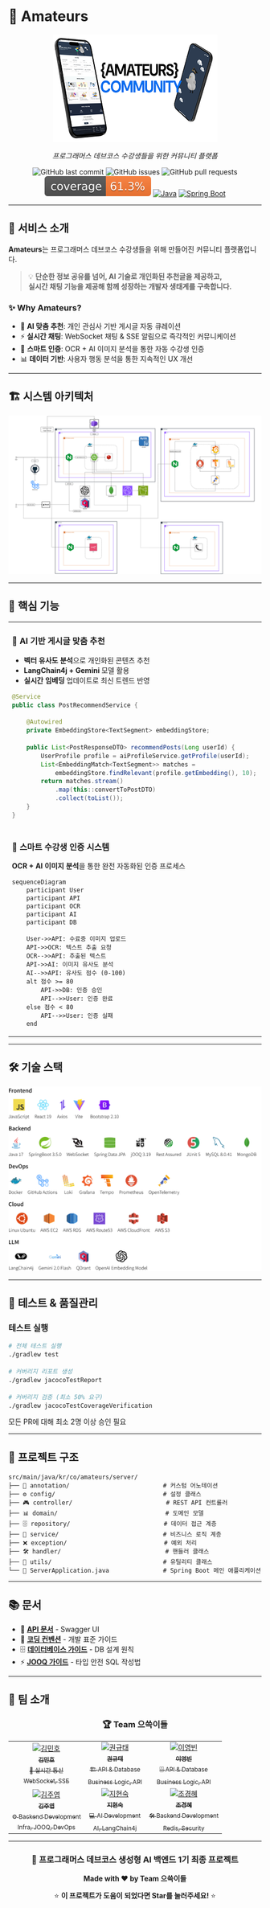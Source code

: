 # 🎯 Amateurs

<div align="center">
  
![Amateurs Logo](docs/images/banner.png)
 
*프로그래머스 데브코스 수강생들을 위한 커뮤니티 플랫폼*

![GitHub last commit](https://img.shields.io/github/last-commit/prgrms-aibe-devcourse/AIBE1-FinalProject-Team01-BE)
![GitHub issues](https://img.shields.io/github/issues/prgrms-aibe-devcourse/AIBE1-FinalProject-Team01-BE)
![GitHub pull requests](https://img.shields.io/github/issues-pr/prgrms-aibe-devcourse/AIBE1-FinalProject-Team01-BE)
[![Coverage](./.github/badges/jacoco.svg)](./build/reports/jacoco/test/html/index.html)
[![Java](https://img.shields.io/badge/Java-17-ED8B00?logo=openjdk&logoColor=white)](https://openjdk.org/projects/jdk/17/)
[![Spring Boot](https://img.shields.io/badge/Spring%20Boot-3.5.0-6DB33F?logo=spring&logoColor=white)](https://spring.io/projects/spring-boot)

</div>

---

## 🌟 서비스 소개

**Amateurs**는 프로그래머스 데브코스 수강생들을 위해 만들어진 커뮤니티 플랫폼입니다. 

> 💡 **단순한 정보 공유를 넘어, AI 기술로 개인화된 추천글을 제공하고,  
> 실시간 채팅 기능을 제공해 함께 성장하는 개발자 생태계를 구축합니다.**

### ✨ Why Amateurs?

- 🤖 **AI 맞춤 추천**: 개인 관심사 기반 게시글 자동 큐레이션
- ⚡ **실시간 채팅**: WebSocket 채팅 & SSE 알림으로 즉각적인 커뮤니케이션
- 🔐 **스마트 인증**: OCR + AI 이미지 분석을 통한 자동 수강생 인증
- 📊 **데이터 기반**: 사용자 행동 분석을 통한 지속적인 UX 개선

---

## 🏗️ 시스템 아키텍처

<div align="center">

![](docs/images/architecture.png)

</div>

---

## 🚀 핵심 기능

<table>
<tr>
<td width="50%">

### 🤖 AI 기반 게시글 맞춤 추천
- **벡터 유사도 분석**으로 개인화된 콘텐츠 추천
- **LangChain4j + Gemini** 모델 활용
- **실시간 임베딩** 업데이트로 최신 트렌드 반영

```java
@Service
public class PostRecommendService {
    
    @Autowired
    private EmbeddingStore<TextSegment> embeddingStore;
    
    public List<PostResponseDTO> recommendPosts(Long userId) {
        UserProfile profile = aiProfileService.getProfile(userId);
        List<EmbeddingMatch<TextSegment>> matches = 
            embeddingStore.findRelevant(profile.getEmbedding(), 10);
        return matches.stream()
            .map(this::convertToPostDTO)
            .collect(toList());
    }
}
```

</td>
<td width="50%">

### ⚡ 실시간 커뮤니케이션
- **WebSocket + STOMP** 기반 1:1 채팅
- **SSE** 실시간 알림 시스템
- **MongoDB** 기반 메시지 영구 저장

```java
@MessageMapping("/chat/{roomId}")
public void sendMessage(@DestinationVariable String roomId, 
                       @Payload DirectMessageRequest request) {
    DirectMessageResponse response = 
        directMessageService.saveMessage(request);
    
    messagingTemplate.convertAndSend(
        "/topic/room/" + roomId, response);
    
    // 실시간 알림 전송
    sseService.sendAlarm(response.getReceiverId(), 
                        createAlarm(response));
}
```

</td>
</tr>
<tr>
<td colspan="2">

### 🔐 스마트 수강생 인증 시스템

**OCR + AI 이미지 분석**을 통한 완전 자동화된 인증 프로세스

```mermaid
sequenceDiagram
    participant User
    participant API
    participant OCR
    participant AI
    participant DB
    
    User->>API: 수료증 이미지 업로드
    API->>OCR: 텍스트 추출 요청
    OCR-->>API: 추출된 텍스트
    API->>AI: 이미지 유사도 분석
    AI-->>API: 유사도 점수 (0-100)
    alt 점수 >= 80
        API->>DB: 인증 승인
        API-->>User: 인증 완료
    else 점수 < 80
        API-->>User: 인증 실패
    end
```

</td>
</tr>
</table>

---

## 🛠️ 기술 스택

![](docs/images/tech_skills.png)

---

## 🧪 테스트 & 품질관리

### 테스트 실행
```bash
# 전체 테스트 실행
./gradlew test

# 커버리지 리포트 생성
./gradlew jacocoTestReport

# 커버리지 검증 (최소 50% 요구)
./gradlew jacocoTestCoverageVerification
```

모든 PR에 대해 최소 2명 이상 승인 필요

---

## 📁 프로젝트 구조

```
src/main/java/kr/co/amateurs/server/
├── 📝 annotation/                          # 커스텀 어노테이션
├── ⚙️ config/                              # 설정 클래스
├── 🎮 controller/                          # REST API 컨트롤러
├── 📊 domain/                              # 도메인 모델
├── 🗄️ repository/                          # 데이터 접근 계층
├── 💼 service/                             # 비즈니스 로직 계층
├── ❌ exception/                           # 예외 처리
├── 🛠️ handler/                             # 핸들러 클래스
├── 🔧 utils/                               # 유틸리티 클래스
└── 🚀 ServerApplication.java               # Spring Boot 메인 애플리케이션
```

---

## 📚 문서

- 📖 **[API 문서](https://api.amateurs.example.com/docs)** - Swagger UI
- 🎯 **[코딩 컨벤션](docs/convention.md)** - 개발 표준 가이드
- 🗄️ **[데이터베이스 가이드](docs/db-guide.md)** - DB 설계 원칙
- ⚡ **[JOOQ 가이드](docs/jooq-guide.md)** - 타입 안전 SQL 작성법

---


## 👥 팀 소개

<div align="center">

### 🏆 Team 으쓱이들

<table>
<tr>
<td align="center">
<a href="https://github.com/klaus9267">
<img src="https://github.com/user-attachments/assets/da192400-eb03-4017-86b1-54a84d6ffd24" width="100px;" alt="김민호"/><br />
<sub><b>김민호</b></sub><br />
<sub>🚀 실시간 통신 </sub><br />
<sub>WebSocket, SSE</sub>
</a>
</td>
<td align="center">
<a href="https://github.com/rbxo0128">
<img src="https://github.com/user-attachments/assets/4c3787a5-3629-4672-ad8e-e7be303efaf7" width="100px;" alt="권규태"/><br />
<sub><b>권규태</b></sub><br />
<sub>🏗️ API & Database</sub><br />
<sub>Business Logic, API </sub>
</a>
</td>
<td align="center">
<a href="https://github.com/dldudqlsdlqslek">
<img src="https://github.com/user-attachments/assets/ed28c2c0-c7b8-4253-b023-c28ee81a6a50" width="100px;" alt="이영빈"/><br />
<sub><b>이영빈</b></sub><br />
<sub>🗄️ API & Database</sub><br />
<sub>Business Logic, API</sub>
</a>
</td>
</tr>
<tr>
<td align="center">
<a href="https://github.com/kjyy08">
<img src="https://github.com/user-attachments/assets/a9837136-b610-4d6f-84e4-6f1a928d7acc" width="100px;" alt="김주엽"/><br />
<sub><b>김주엽</b></sub><br />
<sub>⚙️ Backend Development</sub><br />
<sub>Infra, JOOQ, DevOps</sub>
</a>
</td>
<td align="center">
<a href="https://github.com/s0ooo0k">
<img src="https://avatars.githubusercontent.com/s0ooo0k" width="100px;" alt="지현숙"/><br />
<sub><b>지현숙</b></sub><br />
<sub>💻 AI Development</sub><br />
<sub>AI, LangChain4j</sub>
</a>
</td>
<td align="center">
<a href="https://github.com/shienka07">
<img src="https://github.com/user-attachments/assets/a75a43cd-c8d4-470e-b935-a2e923c00949" width="100px;" alt="조경혜"/><br />
<sub><b>조경혜</b></sub><br />
<sub>🛠️ Backend Development</sub><br />
<sub>Redis, Security</sub>
</a>
</td>
</tr>
</table>

</div>

---

<div align="center">

### 🎯 프로그래머스 데브코스 생성형 AI 백엔드 1기 최종 프로젝트

**Made with ❤️ by Team 으쓱이들**

⭐ **이 프로젝트가 도움이 되었다면 Star를 눌러주세요!** ⭐

</div>
